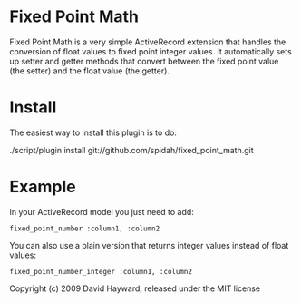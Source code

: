 Fixed Point Math
================

Fixed Point Math is a very simple ActiveRecord extension that handles the conversion of float
values to fixed point integer values. It automatically sets up setter and getter methods that
convert between the fixed point value (the setter) and the float value (the getter).

Install
=======

The easiest way to install this plugin is to do:

  ./script/plugin install git://github.com/spidah/fixed_point_math.git

Example
=======

In your ActiveRecord model you just need to add:

    fixed_point_number :column1, :column2

You can also use a plain version that returns integer values instead of float values:

    fixed_point_number_integer :column1, :column2


Copyright (c) 2009 David Hayward, released under the MIT license
